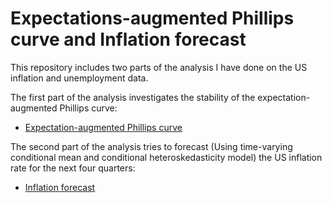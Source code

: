 # Expectations-augmented Phillips curve and Inflation forecast

This repository includes two parts of the analysis I have done on the US inflation and unemployment data.

The first part of the analysis investigates the stability of the expectation-augmented Phillips curve: 

* [Expectation-augmented Phillips curve](https://github.com/kt1720/Phillips-curve/blob/main/Expectation-augmented-Phillips-curve.md)

The second part of the analysis tries to forecast (Using time-varying conditional mean and conditional heteroskedasticity model) the US inflation rate for the next four quarters:

* [Inflation forecast](https://github.com/kt1720/Phillips-curve/blob/main/Forecasting-Inflation.md)
